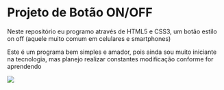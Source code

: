 <h1>Projeto de Botão ON/OFF</h1>
<p>Neste repositório eu programo através de HTML5 e CSS3, um botão estilo on off (aquele muito comum em celulares e smartphones) </p>
<p>Este é um programa bem simples e amador, pois ainda sou muito iniciante na tecnologia, mas planejo realizar constantes modificação conforme for aprendendo</p>

<img src="![on-off-botao-interruptor-ui-isolado-fundo-branco-ilustracao-vetorial_3482-2814](https://user-images.githubusercontent.com/102697671/172292539-77d6d919-fcc8-449c-b0dd-145cd7b9ed74.jpg)">

